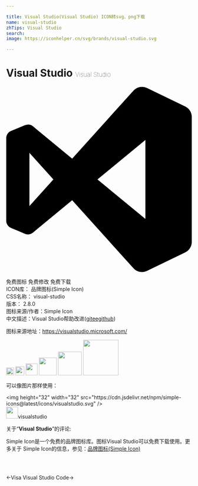 ```yaml
---

title: Visual Studio(Visual Studio) ICON转svg、png下载
name: visual-studio
zhTips: Visual Studio
search: 
image: https://iconhelper.cn/svg/brands/visual-studio.svg

---
```


# Visual Studio  <small style="font-size: 60%;font-weight: 100">Visual Studio</small>

<div id="svg" class="svg-wrap">
<svg role="img" viewBox="0 0 24 24" xmlns="http://www.w3.org/2000/svg"><title>Visual Studio icon</title><path d="M17.58.07a1.5 1.5 0 0 0-1.032.392 1.5 1.5 0 0 0-.001 0 .88.88 0 0 0-.05.045L8.53 9.317 3.88 5.504l-.407-.35A1 1 0 0 0 2.45 5a1 1 0 0 0-.012.005l-1.816.75a1 1 0 0 0-.077.035 1 1 0 0 0-.047.028 1 1 0 0 0-.038.022 1 1 0 0 0-.048.034 1 1 0 0 0-.031.024 1 1 0 0 0-.043.036 1 1 0 0 0-.036.033 1 1 0 0 0-.032.035 1 1 0 0 0-.033.038 1 1 0 0 0-.035.044 1 1 0 0 0-.024.034 1 1 0 0 0-.032.051 1 1 0 0 0-.02.034 1 1 0 0 0-.024.05 1 1 0 0 0-.02.045 1 1 0 0 0-.016.044 1 1 0 0 0-.016.047 1 1 0 0 0-.015.055 1 1 0 0 0-.01.04 1 1 0 0 0-.008.054 1 1 0 0 0-.006.05 1 1 0 0 0-.004.083V17.33a1 1 0 0 0 .615.917l1.816.763a1 1 0 0 0 1.034-.163l.408-.35 4.65-3.813 7.968 8.81a1.5 1.5 0 0 0 .072.065 1.5 1.5 0 0 0 .057.05 1.5 1.5 0 0 0 .058.042 1.5 1.5 0 0 0 .063.044 1.5 1.5 0 0 0 .065.038 1.5 1.5 0 0 0 .065.036 1.5 1.5 0 0 0 .068.031 1.5 1.5 0 0 0 .07.03 1.5 1.5 0 0 0 .073.025 1.5 1.5 0 0 0 .066.02 1.5 1.5 0 0 0 .08.02 1.5 1.5 0 0 0 .068.014 1.5 1.5 0 0 0 .075.01 1.5 1.5 0 0 0 .075.007 1.5 1.5 0 0 0 .073.003 1.5 1.5 0 0 0 .077 0 1.5 1.5 0 0 0 .078-.005 1.5 1.5 0 0 0 .067-.007 1.5 1.5 0 0 0 .087-.014 1.5 1.5 0 0 0 .06-.012 1.5 1.5 0 0 0 .08-.022 1.5 1.5 0 0 0 .068-.02 1.5 1.5 0 0 0 .07-.028 1.5 1.5 0 0 0 .089-.037l4.942-2.376a1.5 1.5 0 0 0 .475-.362 1.5 1.5 0 0 0 .09-.112 1.5 1.5 0 0 0 .004-.007 1.5 1.5 0 0 0 .08-.125 1.5 1.5 0 0 0 .062-.12 1.5 1.5 0 0 0 .009-.017 1.5 1.5 0 0 0 .041-.107 1.5 1.5 0 0 0 .014-.037 1.5 1.5 0 0 0 .03-.107 1.5 1.5 0 0 0 .009-.037 1.5 1.5 0 0 0 .017-.1 1.5 1.5 0 0 0 .008-.05 1.5 1.5 0 0 0 .006-.091 1.5 1.5 0 0 0 .004-.079V3.946a1.5 1.5 0 0 0 0-.002 1.5 1.5 0 0 0 0-.032 1.5 1.5 0 0 0-.01-.15 1.5 1.5 0 0 0-.84-1.17L18.203.217a1.5 1.5 0 0 0-.621-.146zm.417 6.852v10.157l-6.195-5.078zM3.005 8.576l3.097 3.425-3.097 3.424z"/></svg>
</div>
<detail full-name='visual-studio'></detail>

<div class="detail-page">
<p>
<span><span class="badge-success badge">免费图标</span> <span class="badge-success badge">免费修改</span>  <span class="badge-success badge">免费下载</span> </span>
<br/>
<span>
ICON库：
<span class="badge-secondary badge">品牌图标(Simple Icon)</span> 
</span>
<br/>
<span>
CSS名称：
<span class="badge-secondary badge">visual-studio</span> 
</span>

<br/>
<span>
版本：
<span class="badge-secondary badge">2.8.0</span> 
</span>
<br/>
<span>图标来源/作者：<span class="badge-light badge">Simple Icon</span></span> 
<br/>
<span class="zh-detail">中文描述：<span class="badge-primary badge">Visual Studio</span><span class="help-link"><span>帮助改进</span>(<a href="https://gitee.com/liuwave/icon-helper/edit/master/json/brands/visual-studio.json" target="_blank" rel="noopener noreferrer">gitee</a><a href="https://github.com/liuwave/icon-helper/edit/master/json/brands/visual-studio.json" target="_blank" rel="noopener noreferrer">github</a></span>)</span><br/>
</p>
</div><div class="description description alert alert-light"><p>图标来源地址：<a href="https://visualstudio.microsoft.com/" target="_blank" rel="noopener noreferrer">https://visualstudio.microsoft.com/</a></p></div>
<div class="alert alert-dark">
<img height="21" width="21" src="https://cdn.jsdelivr.net/npm/simple-icons@latest/icons/visualstudio.svg" />
<img height="24" width="24" src="https://cdn.jsdelivr.net/npm/simple-icons@latest/icons/visualstudio.svg" />
<img height="32" width="32" src="https://cdn.jsdelivr.net/npm/simple-icons@latest/icons/visualstudio.svg" />
<img height="48" width="48" src="https://cdn.jsdelivr.net/npm/simple-icons@latest/icons/visualstudio.svg" />
<img height="64" width="64" src="https://cdn.jsdelivr.net/npm/simple-icons@latest/icons/visualstudio.svg" />
<img height="96" width="96" src="https://cdn.jsdelivr.net/npm/simple-icons@latest/icons/visualstudio.svg" />

</div>
<div>
  <p>可以像图片那样使用：    
  </p>
  <div class="alert alert-primary" style="font-size: 14px">
    &lt;img height="32" width="32" src="https://cdn.jsdelivr.net/npm/simple-icons@latest/icons/visualstudio.svg" /&gt;
    <copy-btn content='<img height="32" width="32" src="https://cdn.jsdelivr.net/npm/simple-icons@latest/icons/visualstudio.svg" />'></copy-btn>
  </div>
  <div class="alert alert-secondary">
    <img height="32" width="32" src="https://cdn.jsdelivr.net/npm/simple-icons@latest/icons/visualstudio.svg" />visualstudio
    <copy-btn content="visualstudio" btn-title="复制图标名称"></copy-btn>
  </div>
</div>
<div class="icon-detail__container">
<p>关于“<b>Visual Studio</b>”的评论:</p>
</div>
<Vssue title="关于“Visual Studio”的评论" />
<div><p>Simple Icon是一个免费的品牌图标库。图标Visual Studio可以免费下载使用。更多关于  Simple Icon的信息，参见：<a target="_blank" href="https://iconhelper.cn/brands.html">品牌图标(Simple Icon)</a>
</p></div>


<div style="padding:2rem 0 " class="page-nav"><p class="inner"><span class="prev">←<router-link to="/icon/visa.html">Visa</router-link></span> <span class="next"><router-link to="/icon/visual-studio-code.html">Visual Studio Code</router-link>→</span></p></div>
